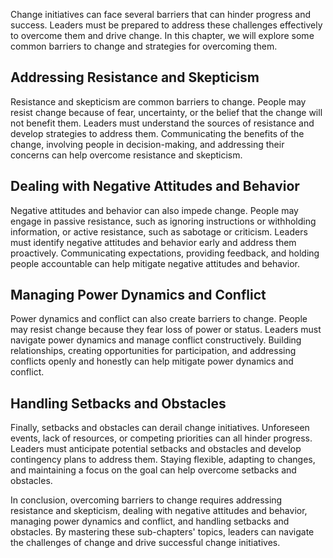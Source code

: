 
Change initiatives can face several barriers that can hinder progress and success. Leaders must be prepared to address these challenges effectively to overcome them and drive change. In this chapter, we will explore some common barriers to change and strategies for overcoming them.

Addressing Resistance and Skepticism
------------------------------------

Resistance and skepticism are common barriers to change. People may resist change because of fear, uncertainty, or the belief that the change will not benefit them. Leaders must understand the sources of resistance and develop strategies to address them. Communicating the benefits of the change, involving people in decision-making, and addressing their concerns can help overcome resistance and skepticism.

Dealing with Negative Attitudes and Behavior
--------------------------------------------

Negative attitudes and behavior can also impede change. People may engage in passive resistance, such as ignoring instructions or withholding information, or active resistance, such as sabotage or criticism. Leaders must identify negative attitudes and behavior early and address them proactively. Communicating expectations, providing feedback, and holding people accountable can help mitigate negative attitudes and behavior.

Managing Power Dynamics and Conflict
------------------------------------

Power dynamics and conflict can also create barriers to change. People may resist change because they fear loss of power or status. Leaders must navigate power dynamics and manage conflict constructively. Building relationships, creating opportunities for participation, and addressing conflicts openly and honestly can help mitigate power dynamics and conflict.

Handling Setbacks and Obstacles
-------------------------------

Finally, setbacks and obstacles can derail change initiatives. Unforeseen events, lack of resources, or competing priorities can all hinder progress. Leaders must anticipate potential setbacks and obstacles and develop contingency plans to address them. Staying flexible, adapting to changes, and maintaining a focus on the goal can help overcome setbacks and obstacles.

In conclusion, overcoming barriers to change requires addressing resistance and skepticism, dealing with negative attitudes and behavior, managing power dynamics and conflict, and handling setbacks and obstacles. By mastering these sub-chapters' topics, leaders can navigate the challenges of change and drive successful change initiatives.
